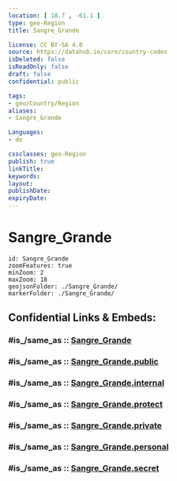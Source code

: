 ```yaml
---
location: [ 10.7 , -61.1 ] 
type: geo-Region
title: Sangre_Grande

license: CC BY-SA 4.0
source: https://datahub.io/core/country-codes
isDeleted: false
isReadOnly: false
draft: false
confidential: public

tags:
- geo/Country/Region
aliases:
- Sangre_Grande

Languages:
- de

cssclasses: geo-Region
publish: true
linkTitle: 
keywords: 
layout: 
publishDate: 
expiryDate: 
---
```


# Sangre_Grande

```leaflet
id: Sangre_Grande
zoomFeatures: true 
minZoom: 2 
maxZoom: 18
geojsonFolder: ./Sangre_Grande/
markerFolder: ./Sangre_Grande/
```


## Confidential Links & Embeds: 

### #is_/same_as :: [Sangre_Grande](/_Standards/Earth/Continent/America~Caribbean/Trinidad_and_Tobago~Islands/Regions~Trinidad-Tobago/Sangre_Grande.md) 

### #is_/same_as :: [Sangre_Grande.public](/_public/Earth/Continent/America~Caribbean/Trinidad_and_Tobago~Islands/Regions~Trinidad-Tobago/Sangre_Grande.public.md) 

### #is_/same_as :: [Sangre_Grande.internal](/_internal/Earth/Continent/America~Caribbean/Trinidad_and_Tobago~Islands/Regions~Trinidad-Tobago/Sangre_Grande.internal.md) 

### #is_/same_as :: [Sangre_Grande.protect](/_protect/Earth/Continent/America~Caribbean/Trinidad_and_Tobago~Islands/Regions~Trinidad-Tobago/Sangre_Grande.protect.md) 

### #is_/same_as :: [Sangre_Grande.private](/_private/Earth/Continent/America~Caribbean/Trinidad_and_Tobago~Islands/Regions~Trinidad-Tobago/Sangre_Grande.private.md) 

### #is_/same_as :: [Sangre_Grande.personal](/_personal/Earth/Continent/America~Caribbean/Trinidad_and_Tobago~Islands/Regions~Trinidad-Tobago/Sangre_Grande.personal.md) 

### #is_/same_as :: [Sangre_Grande.secret](/_secret/Earth/Continent/America~Caribbean/Trinidad_and_Tobago~Islands/Regions~Trinidad-Tobago/Sangre_Grande.secret.md)

